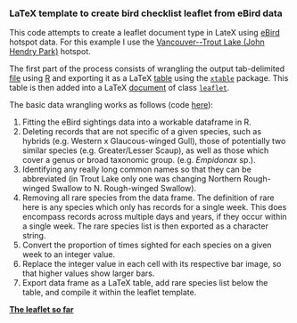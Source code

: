 ### LaTeX template to create bird checklist leaflet from eBird data

This code attempts to create a leaflet document type in LateX using
[eBird](http://www.ebird.org) hotspot data. For this example I use 
the [Vancouver--Trout Lake (John Hendry Park)](http://ebird.org/ebird/canada/GuideMe?cmd=decisionPage&getLocations=hotspots&hotspots=L196159&yr=all&m=) hotspot.

The first part of the process consists of wrangling the output tab-delimited [file](BarChart)
using [R](http://r-project.org) and exporting it as a LaTeX [table](bt.tex) using the [`xtable`](http://cran.r-project.org/web/packages/xtable/index.html) package. 
This table is then added into a LaTeX [document](eleaflet.tex) of class [`leaflet`](http://www.ctan.org/tex-archive/macros/latex/contrib/leaflet/). 

The basic data wrangling works as follows (code [here](barchart-data.R)):

1. Fitting the eBird sightings data into a workable dataframe in R. 
2. Deleting records that are not specific of a given species, such as hybrids (e.g. Western x Glaucous-winged Gull), those of potentially two similar species (e.g. Greater/Lesser Scaup), as well as those which cover a genus or broad taxonomic group. (e.g. *Empidonax* sp.). 
3. Identifying any really long common names so that they can be abbreviated (in Trout Lake only one was changing Northern Rough-winged Swallow to N. Rough-winged Swallow).
4. Removing all rare species from the data frame. The definition of rare here is any species which only has records for a single week. This
does encompass records across multiple days and years, if they occur within a single week. The rare species list is then exported as a character string.
4. Convert the proportion of times sighted for each species on a given week to an integer value.
5. Replace the integer value in each cell with its respective bar image, so that higher values show larger bars.
6. Export data frame as a LaTeX table, add rare species list below the table, and compile it within the leaflet template.

**[The leaflet so far](eleaflet.pdf)**
